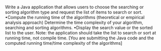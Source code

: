 Write a Java application that allows users to choose the searching or sorting algorithm type and request the list of items to search or sort.
•Compute the running time of the algorithms (theoretical or empirical analysis approach)
Determine the time complexity of your algorithm, searching and sorting algorithms.
•Display the search value or the sorted list to the user.
Note: the application should take the list to search or sort at running time, not compile time.
[You are submitting the Java code and the computed running time/time complexity of the algorithms]
